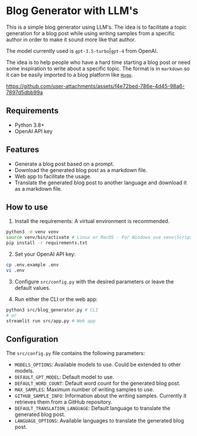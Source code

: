 # Blog Generator with LLM's

This is a simple blog generator using LLM's. The idea is to facilitate a topic generation for a blog post while using writing samples from a specific author in order to make it sound more like that author.

The model currently used is `gpt-3.5-turbo`|`gpt-4` from OpenAI.

The idea is to help people who have a hard time starting a blog post or need some inspiration to write about a specific topic. The format is in `markdown` so it can be easily imported to a blog platform like [`Hugo`](https://gohugo.io/).



https://github.com/user-attachments/assets/f4e72bed-786e-4d45-98a6-7897d5dbb99a


## Requirements
- Python 3.8+
- OpenAI API key

## Features
- Generate a blog post based on a prompt.
- Download the generated blog post as a markdown file.
- Web app to facilitate the usage.
- Translate the generated blog post to another language and download it as a markdown file.

## How to use

1. Install the requirements:
A virtual environment is recommended.
```bash
python3 -m venv venv
source venv/bin/activate # Linux or MacOS - For Windows use venv\Scripts\activate
pip install -r requirements.txt
```

2. Set your OpenAI API key:
```bash
cp .env.example .env
vi .env
```

3. Configure `src/config.py` with the desired parameters or leave the default values.

4. Run either the CLI or the web app:
```bash
python3 src/blog_generator.py # CLI
# or
streamlit run src/app.py # Web app
```
## Configuration
The `src/config.py` file contains the following parameters:

- `MODELS_OPTIONS`: Available models to use. Could be extended to other models.
- `DEFAULT_GPT_MODEL`: Default model to use.
- `DEFAULT_WORD_COUNT`: Default word count for the generated blog post.
- `MAX_SAMPLES`: Maximum number of writing samples to use.
- `GITHUB_SAMPLE_INFO`: Information about the writing samples. Currently it retrieves them from a GitHub repository.
- `DEFAULT_TRANSLATION_LANGUAGE`: Default language to translate the generated blog post.
- `LANGUAGE_OPTIONS`: Available languages to translate the generated blog post.
